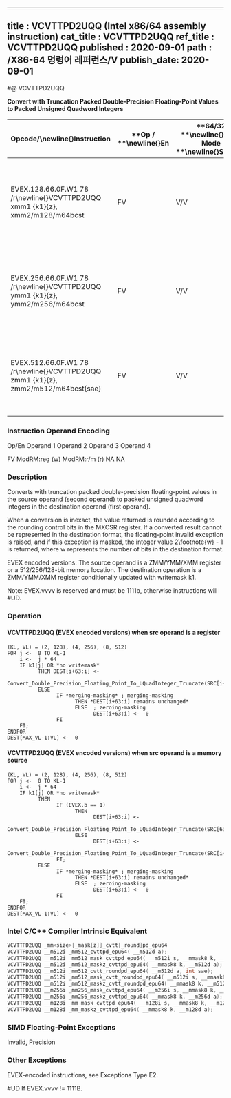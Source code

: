----------------------------
title : VCVTTPD2UQQ (Intel x86/64 assembly instruction)
cat_title : VCVTTPD2UQQ
ref_title : VCVTTPD2UQQ
published : 2020-09-01
path : /X86-64 명령어 레퍼런스/V
publish_date: 2020-09-01
----------------------------
#@ VCVTTPD2UQQ

**Convert with Truncation Packed Double-Precision Floating-Point Values to Packed Unsigned Quadword Integers**

|**Opcode/**\newline{}**Instruction**|**Op / **\newline{}**En**|**64/32 **\newline{}**bit Mode **\newline{}**Support**|**CPUID **\newline{}**Feature **\newline{}**Flag**|**Description**|
|------------------------------------|-------------------------|------------------------------------------------------|--------------------------------------------------|---------------|
|EVEX.128.66.0F.W1 78 /r\newline{}VCVTTPD2UQQ xmm1 {k1}{z}, xmm2/m128/m64bcst|FV|V/V|AVX512VL\newline{}AVX512DQ|Convert two packed double-precision floating-point values from xmm2/m128/m64bcst to two packed unsigned quadword integers in xmm1 using truncation with writemask k1.|
|EVEX.256.66.0F.W1 78 /r\newline{}VCVTTPD2UQQ ymm1 {k1}{z}, ymm2/m256/m64bcst|FV|V/V|AVX512VL\newline{}AVX512DQ|Convert four packed double-precision floating-point values from ymm2/m256/m64bcst to four packed unsigned quadword integers in ymm1 using truncation with writemask k1.|
|EVEX.512.66.0F.W1 78 /r\newline{}VCVTTPD2UQQ zmm1 {k1}{z}, zmm2/m512/m64bcst{sae}|FV|V/V|AVX512DQ|Convert eight packed double-precision floating-point values from zmm2/mem to eight packed unsigned quadword integers in zmm1 using truncation with writemask k1.|
###                                                        Instruction Operand Encoding


Op/En Operand 1 Operand 2 Operand 3 Operand 4

  FV ModRM:reg (w) ModRM:r/m (r) NA NA

### Description


Converts with truncation packed double-precision floating-point values in the source operand (second operand) to packed unsigned quadword integers in the destination operand (first operand). 

When a conversion is inexact, the value returned is rounded according to the rounding control bits in the MXCSR register. If a converted result cannot be represented in the destination format, the floating-point invalid exception is raised, and if this exception is masked, the integer value 2\footnote{w}  - 1 is returned, where w represents the number of bits in the destination format.

EVEX encoded versions: The source operand is a ZMM/YMM/XMM register or a 512/256/128-bit memory location. The destination operation is a ZMM/YMM/XMM register conditionally updated with writemask k1. 

Note: EVEX.vvvv is reserved and must be 1111b, otherwise instructions will #UD.


### Operation
#### VCVTTPD2UQQ (EVEX encoded versions) when src operand is a register
```info-verb
(KL, VL) = (2, 128), (4, 256), (8, 512)
FOR j <-  0 TO KL-1
    i <-  j * 64
    IF k1[j] OR *no writemask*
          THEN DEST[i+63:i] <-
                Convert_Double_Precision_Floating_Point_To_UQuadInteger_Truncate(SRC[i+63:i])
          ELSE 
                IF *merging-masking* ; merging-masking
                      THEN *DEST[i+63:i] remains unchanged*
                      ELSE  ; zeroing-masking
                            DEST[i+63:i] <-  0
                FI
    FI;
ENDFOR
DEST[MAX_VL-1:VL] <-  0
```
#### VCVTTPD2UQQ (EVEX encoded versions) when src operand is a memory source
```info-verb
(KL, VL) = (2, 128), (4, 256), (8, 512)
FOR j <-  0 TO KL-1
    i <-  j * 64
    IF k1[j] OR *no writemask*
          THEN 
                IF (EVEX.b == 1) 
                      THEN
                            DEST[i+63:i] <-
                Convert_Double_Precision_Floating_Point_To_UQuadInteger_Truncate(SRC[63:0])
                      ELSE 
                            DEST[i+63:i] <-
                Convert_Double_Precision_Floating_Point_To_UQuadInteger_Truncate(SRC[i+63:i])
                FI;
          ELSE 
                IF *merging-masking* ; merging-masking
                      THEN *DEST[i+63:i] remains unchanged*
                      ELSE  ; zeroing-masking
                            DEST[i+63:i] <-  0
                FI
    FI;
ENDFOR
DEST[MAX_VL-1:VL] <-  0
```

### Intel C/C++ Compiler Intrinsic Equivalent

```cpp
VCVTTPD2UQQ _mm<size>[_mask[z]]_cvtt[_round]pd_epu64
VCVTTPD2UQQ __m512i _mm512_cvttpd_epu64( __m512d a);
VCVTTPD2UQQ __m512i _mm512_mask_cvttpd_epu64( __m512i s, __mmask8 k, __m512d a);
VCVTTPD2UQQ __m512i _mm512_maskz_cvttpd_epu64( __mmask8 k, __m512d a);
VCVTTPD2UQQ __m512i _mm512_cvtt_roundpd_epu64( __m512d a, int sae);
VCVTTPD2UQQ __m512i _mm512_mask_cvtt_roundpd_epu64( __m512i s, __mmask8 k, __m512d a, int sae);
VCVTTPD2UQQ __m512i _mm512_maskz_cvtt_roundpd_epu64( __mmask8 k, __m512d a, int sae);
VCVTTPD2UQQ __m256i _mm256_mask_cvttpd_epu64( __m256i s, __mmask8 k, __m256d a);
VCVTTPD2UQQ __m256i _mm256_maskz_cvttpd_epu64( __mmask8 k, __m256d a);
VCVTTPD2UQQ __m128i _mm_mask_cvttpd_epu64( __m128i s, __mmask8 k, __m128d a);
VCVTTPD2UQQ __m128i _mm_maskz_cvttpd_epu64( __mmask8 k, __m128d a);
```
### SIMD Floating-Point Exceptions


Invalid, Precision

### Other Exceptions


EVEX-encoded instructions, see Exceptions Type E2.

#UD If EVEX.vvvv != 1111B.


